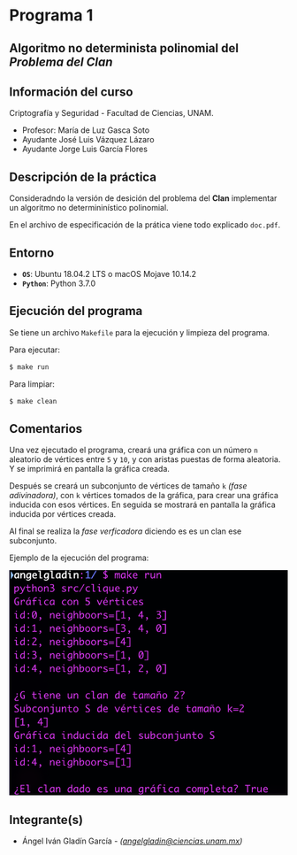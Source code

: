 # Programa 1
## Algoritmo no determinista polinomial del *Problema del Clan*


## Información del curso

Criptografía y Seguridad - Facultad de Ciencias, UNAM.

* Profesor: María de Luz Gasca Soto
* Ayudante	José Luis Vázquez Lázaro
* Ayudante	Jorge Luis García Flores

## Descripción de la práctica

Consideradndo la versión de desición del problema del **Clan** implementar 
un algoritmo no determininístico polinomial.

En el archivo de especificación de la prática viene todo explicado 
`doc.pdf`.

## Entorno

* **`OS`**: Ubuntu 18.04.2 LTS o macOS Mojave 10.14.2
* **`Python`**: Python 3.7.0

## Ejecución del programa

Se tiene un archivo `Makefile` para la ejecución y limpieza del programa.

Para ejecutar:
```bash
$ make run
```

Para limpiar:
```bash
$ make clean
```

## Comentarios

Una vez ejecutado el programa, creará una gráfica con un número `n` aleatorio de 
vértices entre `5` y `10`, y con aristas puestas de forma aleatoria. Y se 
imprimirá en pantalla la gráfica creada.

Después se creará un subconjunto de vértices de tamaño `k` *(fase adivinadora)*, 
con `k` vértices tomados de la gráfica, para crear una gráfica inducida con esos vértices. En seguida se mostrará en pantalla la gráfica inducida
por vértices creada.

Al final se realiza la *fase verficadora* diciendo es es un clan ese subconjunto.


Ejemplo de la ejecución del programa:

![](assets/1.png)

## Integrante(s)

* Ángel Iván Gladín García - *(angelgladin@ciencias.unam.mx)*

